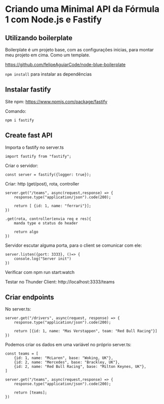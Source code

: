# Criando uma Minimal API da Fórmula 1 com Node.js e Fastify

## Utilizando boilerplate

Boilerplate é um projeto base, com as configurações inicias, para montar meu projeto em cima. Como um template.

https://github.com/felipeAguiarCode/node-blue-boilerplate

`npm install` para instalar as dependências

## Instalar fastify

Site npm: https://www.npmjs.com/package/fastify

Comando:

`npm i fastify`

## Create fast API

Importa o fastify no server.ts

`import fastify from "fastify";`

Criar o servidor: 

`const server = fastify({logger: true});`

Criar: http (get/post), rota, controller


```
server.get("/teams", async(request,response) => {
    response.type("application/json").code(200);
    
    return [ {id: 1, name: "ferrari"}];
})
```

```
.get(rota, controller(envia req e res){
    manda type e status do header

    return algo
})
```

Servidor escutar alguma porta, para o client se comunicar com ele:

```
server.listen({port: 3333}, ()=> {
    console.log("Server init")
})
```

Verificar com npm run start:watch

Testar no Thunder Client: http://localhost:3333/teams

## Criar endpoints

No server.ts:

```
server.get("/drivers", async(request, response) => {
    response.type("application/json").code(200);

    return [{id: 1, name: "Mas Verstappen", team: "Red Bull Racing"}]
})
```

Podemos criar os dados em uma variável no próprio server.ts:

```
const teams = [
    {id: 1, name: "McLaren", base: "Woking, UK"},
    {id: 2, name: "Mercedes", base: "Brackley, UK"},
    {id: 2, name: "Red Bull Racing", base: "Milton Keynes, UK"},
]

server.get("/teams", async(request,response) => {
    response.type("application/json").code(200);
    
    return [teams];
})
```